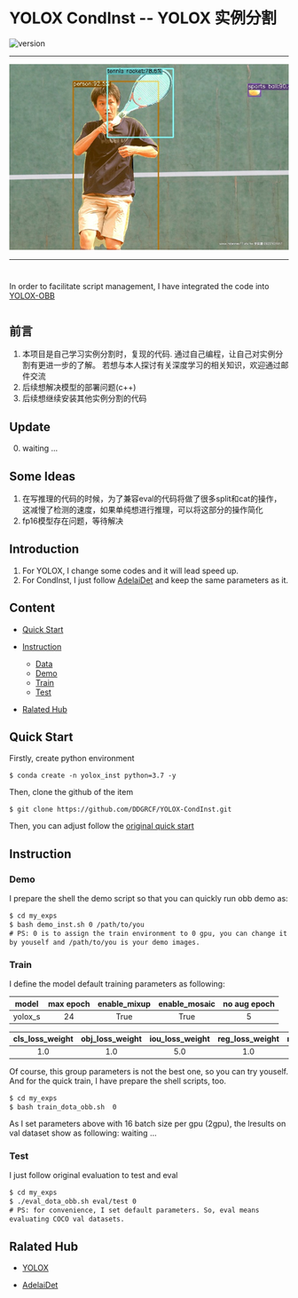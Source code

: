 **YOLOX CondInst -- YOLOX 实例分割**
============================
![version](https://img.shields.io/badge/debug_version-1.0.0-red)
***
<img align=center>![demo_vis](./assets/tennis.jpg)
***
#
In order to facilitate script management, I have integrated the code into [YOLOX-OBB](https://github.com/DDGRCF/YOLOX_OBB)
#
## **前言**
1. 本项目是自己学习实例分割时，复现的代码. 通过自己编程，让自己对实例分割有更进一步的了解。
若想与本人探讨有关深度学习的相关知识，欢迎通过邮件交流
2. 后续想解决模型的部署问题(c++)
3. 后续想继续安装其他实例分割的代码

## **Update**
0. waiting ...
## **Some Ideas**
1. 在写推理的代码的时候，为了兼容eval的代码将做了很多split和cat的操作，这减慢了检测的速度，如果单纯想进行推理，可以将这部分的操作简化
2. fp16模型存在问题，等待解决

## **Introduction**
1. For YOLOX, I change some codes and it will lead speed up. 
2. For CondInst, I just follow [AdelaiDet](https://github.com/aim-uofa/AdelaiDet.git) and keep the same parameters as it.
## **Content**

- [Quick&nbsp;Start](#Quick&nbsp;Start)
- [Instruction](#Instruction)
  - [Data](#Data)
  - [Demo](#Demo)
  - [Train](#Train)
  - [Test](#Test)

- [Ralated&nbsp;Hub](#Ralated&nbsp;Hub)

## **Quick&nbsp;Start**

Firstly, create python environment

```shell
$ conda create -n yolox_inst python=3.7 -y
```

Then, clone the github of the item

```shell
$ git clone https://github.com/DDGRCF/YOLOX-CondInst.git
```
Then, you can adjust follow the [original quick start](./docs/quick_run.md) 

## **Instruction**
### **Demo**
I prepare the shell the demo script so that you can quickly run obb demo as:
```shell
$ cd my_exps
$ bash demo_inst.sh 0 /path/to/you
# PS: 0 is to assign the train environment to 0 gpu, you can change it by youself and /path/to/you is your demo images.
```
 
### **Train**
I define the model default training parameters as following:

| model | max epoch | enable_mixup  | enable_mosaic |no aug epoch |
| :-:   | :-:       | :-:           |:-:            |:-:          |
|yolox_s| 24        | True          | True          |5            |

| cls_loss_weight | obj_loss_weight | iou_loss_weight  | reg_loss_weight | mask_loss_weight |
| :-:             | :-:             | :-:              | :-:             | :-:              |
| 1.0             | 1.0             | 5.0              | 1.0             | 5.0              |

Of course, this group parameters is not the best one, so you can try youself. And for the quick train, I have prepare the shell scripts, too.

```shell
$ cd my_exps
$ bash train_dota_obb.sh  0
```
As I set parameters above with 16 batch size per gpu (2gpu), the lresults on val dataset show as following:
waiting ...

### **Test**
I just follow original evaluation to test and eval
```shell
$ cd my_exps
$ ./eval_dota_obb.sh eval/test 0
# PS: for convenience, I set default parameters. So, eval means evaluating COCO val datasets.
```
## **Ralated&nbsp;Hub**

- [YOLOX](https://github.com/Megvii-BaseDetection/YOLOX.git)

- [AdelaiDet](https://github.com/aim-uofa/AdelaiDet.git)
